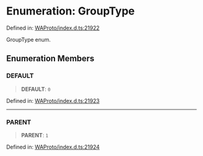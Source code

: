 # Enumeration: GroupType

Defined in: [WAProto/index.d.ts:21922](https://github.com/Fokusdotid/Baileys/blob/58a03b5a49cf326e1050515994499cb0bb76662f/WAProto/index.d.ts#L21922)

GroupType enum.

## Enumeration Members

### DEFAULT

> **DEFAULT**: `0`

Defined in: [WAProto/index.d.ts:21923](https://github.com/Fokusdotid/Baileys/blob/58a03b5a49cf326e1050515994499cb0bb76662f/WAProto/index.d.ts#L21923)

***

### PARENT

> **PARENT**: `1`

Defined in: [WAProto/index.d.ts:21924](https://github.com/Fokusdotid/Baileys/blob/58a03b5a49cf326e1050515994499cb0bb76662f/WAProto/index.d.ts#L21924)
